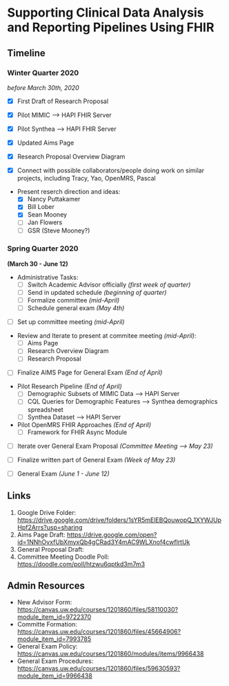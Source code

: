# Supporting Clinical Data Analysis and Reporting Pipelines Using FHIR

## Timeline

### Winter Quarter 2020
*before March 30th, 2020*

- [x] First Draft of Research Proposal

- [x] Pilot MIMIC --> HAPI FHIR Server

- [x] Pilot Synthea --> HAPI FHIR Server

- [x] Updated Aims Page

- [x] Research Proposal Overview Diagram

- [x] Connect with possible collaborators/people doing work on similar projects, including Tracy, Yao, OpenMRS, Pascal 

- Present reserch direction and ideas:
  - [x] Nancy Puttakamer
  - [x] Bill Lober
  - [x] Sean Mooney
  - [ ] Jan Flowers
  - [ ] GSR (Steve Mooney?)

### Spring Quarter 2020
**(March 30 - June 12)**
- Administrative Tasks:
  - [ ] Switch Academic Advisor officially *(first week of quarter)*
  - [ ] Send in updated schedule *(beginning of quarter)*
  - [ ] Formalize committee *(mid-April)*
  - [ ] Schedule general exam *(May 4th)*
  
- [ ] Set up committee meeting *(mid-April)*

- Review and Iterate to present at commitee meeting *(mid-April)*:
  - [ ] Aims Page 
  - [ ] Research Overview Diagram
  - [ ] Research Proposal

- [ ] Finalize AIMS Page for General Exam *(End of April)*

- Pilot Research Pipeline *(End of April)*
  - [ ] Demographic Subsets of MIMIC Data --> HAPI Server
  - [ ] CQL Queries for Demographic Features --> Synthea demographics spreadsheet
  - [ ] Synthea Dataset --> HAPI Server 

- Pilot OpenMRS FHIR Approaches *(End of April)*
  - [ ] Framework for FHIR Async Module

- [ ] Iterate over General Exam Proposal *(Committee Meeting --> May 23)*

- [ ] Finalize written part of General Exam *(Week of May 23)*

- [ ] General Exam *(June 1 - June 12)*

## Links
1. Google Drive Folder: https://drive.google.com/drive/folders/1sYR5mElEBQouwopQ_1XYWJUpHpf2Arrs?usp=sharing
2. Aims Page Draft: https://drive.google.com/open?id=1NNhOvxfUbXmyxQb4gCRad3Y4mAC9WLXnof4cwflrtUk
3. General Proposal Draft: 
4. Committee Meeting Doodle Poll: https://doodle.com/poll/htzwu6qptkd3m7m3

## Admin Resources
- New Advisor Form: https://canvas.uw.edu/courses/1201860/files/58110030?module_item_id=9722370
- Committe Formation: https://canvas.uw.edu/courses/1201860/files/45664906?module_item_id=7993785
- General Exam Policy: https://canvas.uw.edu/courses/1201860/modules/items/9966438
- General Exam Procedures: https://canvas.uw.edu/courses/1201860/files/59630593?module_item_id=9966438
